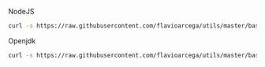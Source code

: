 NodeJS
```bash
curl -s https://raw.githubusercontent.com/flavioarcega/utils/master/bash/install-node | sudo sh
```

Openjdk
```bash
curl -s https://raw.githubusercontent.com/flavioarcega/utils/master/bash/install-jdk | sudo sh
```
